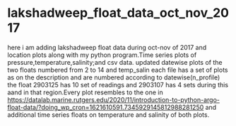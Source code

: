 # lakshadweep_float_data_oct_nov_2017
here i am adding lakshadweep float data during oct-nov of 2017 and location plots along with my python program.Time series plots of pressure,temperature,salinity;and csv data.
updated datewise plots of the two floats numbered from 2 to 14 and temp_salin
each file has a set of plots as on the description and are numbered according to datewise(n_profile)
the float 2903125 has 10 set of readings and 2903107 has 4 sets during this aand in that region.Every plot resembles to the one in https://datalab.marine.rutgers.edu/2020/11/introduction-to-python-argo-float-data/?doing_wp_cron=1621610591.7345929145812988281250 and additional time series floats on temperature and salinity of both plots.
